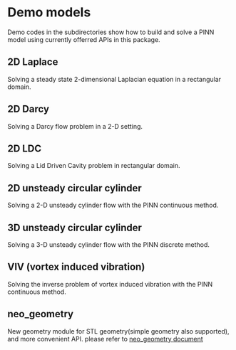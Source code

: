 Demo models
===========

Demo codes in the subdirectories show how to build and solve a PINN model using currently offerred APIs in this package.

2D Laplace
---------
Solving a steady state 2-dimensional Laplacian equation in a rectangular domain.

2D Darcy
-------
Solving a Darcy flow problem in a 2-D setting.

2D LDC
-----
Solving a Lid Driven Cavity problem in rectangular domain.

2D unsteady circular cylinder
---------------------------------
Solving a 2-D unsteady cylinder flow with the PINN continuous method.

3D unsteady circular cylinder
---------------------------------
Solving a 3-D unsteady cylinder flow with the PINN discrete method.

VIV (vortex induced vibration)
----------------------------------
Solving the inverse problem of vortex induced vibration with the PINN continuous method.


neo_geometry
---------------------------------
New geometry module for STL geometry(simple geometry also supported), and more convenient API.
please refer to [neo_geometry document](../paddlescience/neo_geometry/README.md)
